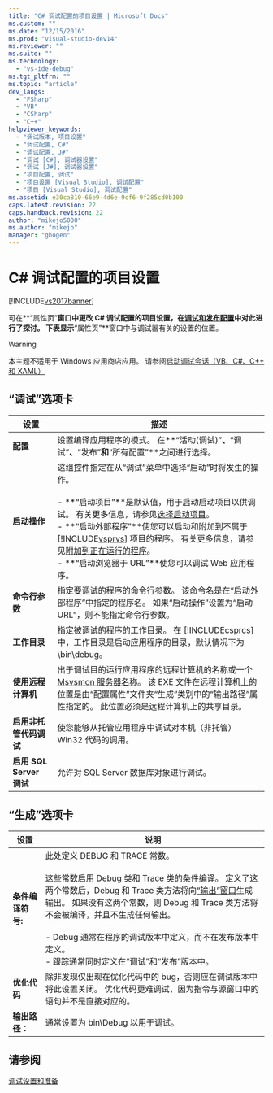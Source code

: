```yaml
---
title: "C# 调试配置的项目设置 | Microsoft Docs"
ms.custom: ""
ms.date: "12/15/2016"
ms.prod: "visual-studio-dev14"
ms.reviewer: ""
ms.suite: ""
ms.technology: 
  - "vs-ide-debug"
ms.tgt_pltfrm: ""
ms.topic: "article"
dev_langs: 
  - "FSharp"
  - "VB"
  - "CSharp"
  - "C++"
helpviewer_keywords: 
  - "调试版本, 项目设置"
  - "调试配置, C#"
  - "调试配置, J#"
  - "调试 [C#], 调试器设置"
  - "调试 [J#], 调试器设置"
  - "项目配置, 调试"
  - "项目设置 [Visual Studio], 调试配置"
  - "项目 [Visual Studio], 调试配置"
ms.assetid: e30ca810-66e9-4d6e-9cf6-9f285cd0b100
caps.latest.revision: 22
caps.handback.revision: 22
author: "mikejo5000"
ms.author: "mikejo"
manager: "ghogen"
---
```

# C# 调试配置的项目设置
[!INCLUDE[vs2017banner](../code-quality/includes/vs2017banner.md)]

可在**“属性页”**窗口中更改 C\# 调试配置的项目设置，在[调试和发布配置](../debugger/how-to-set-debug-and-release-configurations.md)中对此进行了探讨。  下表显示**“属性页”**窗口中与调试器有关的设置的位置。  
  
> [!WARNING]
>  本主题不适用于 Windows 应用商店应用。  请参阅[启动调试会话（VB、C\#、C\+\+ 和 XAML）](../debugger/start-a-debugging-session-for-a-store-app-in-visual-studio-vb-csharp-cpp-and-xaml.md)  
  
##  <a name="BKMK_Debug_tab"></a> “调试”选项卡  
  
|**设置**|**描述**|  
|------------|------------|  
|**配置**|设置编译应用程序的模式。  在**“活动\(调试\)”**、**“调试”**、**“发布”**和**“所有配置”**之间进行选择。|  
|**启动操作**|这组控件指定在从“调试”菜单中选择“启动”时将发生的操作。<br /><br /> -   **“启动项目”**是默认值，用于启动启动项目以供调试。  有关更多信息，请参见[选择启动项目](http://msdn.microsoft.com/zh-cn/222e3f32-a6fe-4941-bf37-6b2a921129fd)。<br />-   **“启动外部程序”**使您可以启动和附加到不属于 [!INCLUDE[vsprvs](../code-quality/includes/vsprvs_md.md)] 项目的程序。  有关更多信息，请参见[附加到正在运行的程序](http://msdn.microsoft.com/zh-cn/636d0a52-4bfd-48d2-89ad-d7b9ca4dc4f4)。<br />-   **“启动浏览器于 URL”**使您可以调试 Web 应用程序。|  
|**命令行参数**|指定要调试的程序的命令行参数。  该命令名是在“启动外部程序”中指定的程序名。  如果“启动操作”设置为“启动 URL”，则不能指定命令行参数。|  
|**工作目录**|指定被调试的程序的工作目录。  在 [!INCLUDE[csprcs](../data-tools/includes/csprcs_md.md)] 中，工作目录是启动应用程序的目录，默认情况下为 \\bin\\debug。|  
|**使用远程计算机**|出于调试目的运行应用程序的远程计算机的名称或一个 [Msvsmon 服务器名称](../Topic/Start%20%20the%20Remote%20Debugging%20Monitor.md)。  该 EXE 文件在远程计算机上的位置是由“配置属性”文件夹“生成”类别中的“输出路径”属性指定的。  此位置必须是远程计算机上的共享目录。|  
|**启用非托管代码调试**|使您能够从托管应用程序中调试对本机（非托管）Win32 代码的调用。|  
|**启用 SQL Server 调试**|允许对 SQL Server 数据库对象进行调试。|  
  
##  <a name="BKMK_Build_tab"></a> “生成”选项卡  
  
|设置|说明|  
|--------|--------|  
|**条件编译符号:**|此处定义 DEBUG 和 TRACE 常数。<br /><br /> 这些常数启用 [Debug 类](https://msdn.microsoft.com/en-us/library/system.diagnostics.debug.aspx)和 [Trace 类](https://msdn.microsoft.com/en-us/library/system.diagnostics.trace.aspx)的条件编译。  定义了这两个常数后，Debug 和 Trace 类方法将向[“输出”窗口](../ide/reference/output-window.md)生成输出。  如果没有这两个常数，则 Debug 和 Trace 类方法将不会被编译，并且不生成任何输出。<br /><br /> -   Debug 通常在程序的调试版本中定义，而不在发布版本中定义。<br />-   跟踪通常同时定义在“调试”和“发布”版本中。|  
|**优化代码**|除非发现仅出现在优化代码中的 bug，否则应在调试版本中将此设置关闭。  优化代码更难调试，因为指令与源窗口中的语句并不是直接对应的。|  
|**输出路径：**|通常设置为 bin\\Debug 以用于调试。|  
  
## 请参阅  
 [调试设置和准备](../debugger/debugger-settings-and-preparation.md)